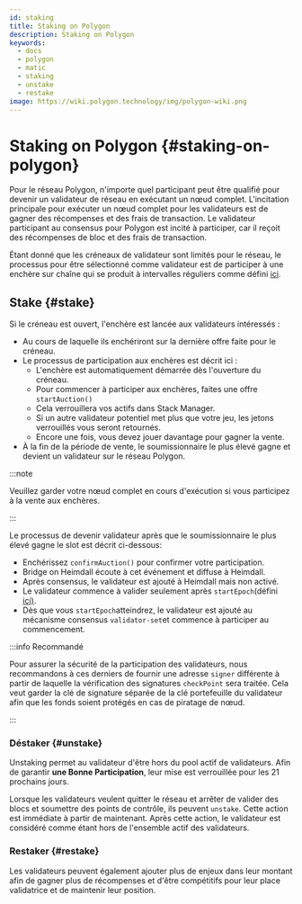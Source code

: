 ```yaml
---
id: staking
title: Staking on Polygon
description: Staking on Polygon
keywords:
  - docs
  - polygon
  - matic
  - staking
  - unstake
  - restake
image: https://wiki.polygon.technology/img/polygon-wiki.png
---
```


# Staking on Polygon {#staking-on-polygon}

Pour le réseau Polygon, n'importe quel participant peut être qualifié pour devenir un validateur de réseau en exécutant un nœud complet. L'incitation principale pour exécuter un nœud complet pour les validateurs est de gagner des récompenses et des frais de transaction. Le validateur participant au consensus pour Polygon est incité à participer, car il reçoit des récompenses de bloc et des frais de transaction.

Étant donné que les créneaux de validateur sont limités pour le réseau, le processus pour être sélectionné comme validateur est de participer à une enchère sur chaîne qui se produit à intervalles réguliers comme défini [ici](https://www.notion.so/maticnetwork/State-of-Staking-03e983ed9cc6470a9e8aee47d51f0d14#a55fbd158b7d4aa89648a4e3b68ac716).

## Stake {#stake}

Si le créneau est ouvert, l'enchère est lancée aux validateurs intéressés :

- Au cours de laquelle ils enchériront sur la dernière offre faite pour le créneau.
- Le processus de participation aux enchères est décrit ici :
    - L'enchère est automatiquement démarrée dès l'ouverture du créneau.
    - Pour commencer à participer aux enchères, faites une offre `startAuction()`
    - Cela verrouillera vos actifs dans Stack Manager.
    - Si un autre validateur potentiel met plus que votre jeu, les jetons verrouillés vous seront retournés.
    - Encore une fois, vous devez jouer davantage pour gagner la vente.
- À la fin de la période de vente, le soumissionnaire le plus élevé gagne et devient un validateur sur le réseau Polygon.

:::note

Veuillez garder votre nœud complet en cours d'exécution si vous participez à la vente aux enchères.

:::

Le processus de devenir validateur après que le soumissionnaire le plus élevé gagne le slot est décrit ci-dessous:

- Enchérissez `confirmAuction()` pour confirmer votre participation.
- Bridge on Heimdall écoute à cet événement et diffuse à Heimdall.
- Après consensus, le validateur est ajouté à Heimdall mais non activé.
- Le validateur commence à valider seulement après `startEpoch`(défini [ici)](https://www.notion.so/maticnetwork/State-of-Staking-03e983ed9cc6470a9e8aee47d51f0d14#c1c3456813dd4b5caade4ed550f81187).
- Dès que vous `startEpoch`atteindrez, le validateur est ajouté au mécanisme consensus `validator-set`et commence à participer au commencement.

:::info Recommandé

Pour assurer la sécurité de la participation des validateurs, nous recommandons à ces derniers de fournir une adresse `signer` différente à partir de laquelle la vérification des signatures `checkPoint` sera traitée. Cela veut garder la clé de signature séparée de la clé portefeuille du validateur afin que les fonds soient protégés en cas de piratage de nœud.

:::

### Déstaker {#unstake}

Unstaking permet au validateur d'être hors du pool actif de validateurs. Afin de garantir **une Bonne Participation**, leur mise est verrouillée pour les 21 prochains jours.

Lorsque les validateurs veulent quitter le réseau et arrêter de valider des blocs et soumettre des points de contrôle, ils peuvent `unstake`. Cette action est immédiate à partir de maintenant. Après cette action, le validateur est considéré comme étant hors de l'ensemble actif des validateurs.

### Restaker {#restake}

Les validateurs peuvent également ajouter plus de enjeux dans leur montant afin de gagner plus de récompenses et d'être compétitifs pour leur place validatrice et de maintenir leur position.
